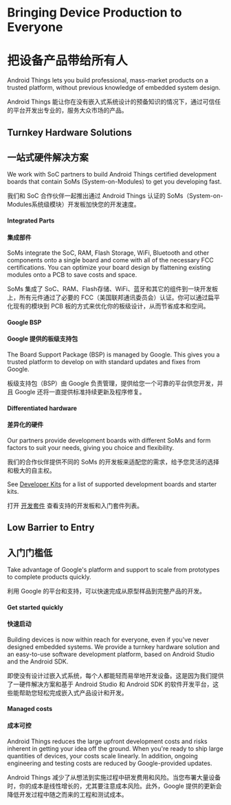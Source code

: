 # Bringing Device Production to Everyone

# 把设备产品带给所有人

Android Things lets you build professional, mass-market products on a trusted platform, without previous knowledge of embedded system design.

Android Things 能让你在没有嵌入式系统设计的预备知识的情况下，通过可信任的平台开发出专业的，服务大众市场的产品。

## Turnkey Hardware Solutions

## 一站式硬件解决方案

We work with SoC partners to build Android Things certified development boards that contain SoMs (System-on-Modules) to get you developing fast.

我们和 SoC 合作伙伴一起推出通过 Android Things 认证的 SoMs（System-on-Modules系统级模块）开发板加快您的开发速度。

#### Integrated Parts

#### 集成部件

SoMs integrate the SoC, RAM, Flash Storage, WiFi, Bluetooth and other components onto a single board and come with all of the necessary FCC certifications. You can optimize your board design by flattening existing modules onto a PCB to save costs and space.

SoMs 集成了 SoC、RAM、Flash存储、WiFi、蓝牙和其它的组件到一块开发板上，所有元件通过了必要的 FCC（美国联邦通讯委员会）认证。你可以通过扁平化现有的模块到 PCB 板的方式来优化你的板级设计，从而节省成本和空间。

#### Google BSP

#### Google 提供的板级支持包

The Board Support Package (BSP) is managed by Google. This gives you a trusted platform to develop on with standard updates and fixes from Google.

板级支持包（BSP）由 Google 负责管理，提供给您一个可靠的平台供您开发，并且 Google 还将一直提供标准持续更新及程序修复。

#### Differentiated hardware

#### 差异化的硬件

Our partners provide development boards with different SoMs and form factors to suit your needs, giving you choice and flexibility.

我们的合作伙伴提供不同的 SoMs 的开发板来适配您的需求，给予您灵活的选择和极大的自主权。

See [Developer Kits](https://developer.android.com/things/hardware/developer-kits.html) for a list of supported development boards and starter kits.

打开 [开发套件](https://developer.android.com/things/hardware/developer-kits.html) 查看支持的开发板和入门套件列表。

## Low Barrier to Entry

## 入门门槛低

Take advantage of Google's platform and support to scale from prototypes to complete products quickly.

利用 Google 的平台和支持，可以快速完成从原型样品到完整产品的开发。

#### Get started quickly

#### 快速启动

Building devices is now within reach for everyone, even if you've never designed embedded systems. We provide a turnkey hardware solution and an easy-to-use software development platform, based on Android Studio and the Android SDK.

即使没有设计过嵌入式系统，每个人都能轻而易举地开发设备。这是因为我们提供了一硬件解决方案和基于 Android Studio 和 Android SDK 的软件开发平台，这些能帮助您轻松完成嵌入式产品设计和开发。

#### Managed costs

#### 成本可控

Android Things reduces the large upfront development costs and risks inherent in getting your idea off the ground. When you're ready to ship large quantities of devices, your costs scale linearly. In addition, ongoing engineering and testing costs are reduced by Google-provided updates.

Android Things 减少了从想法到实施过程中研发费用和风险。当您布署大量设备时，你的成本是线性增长的，尤其要注意成本风险。此外，Google 提供的更新会降低开发过程中随之而来的工程和测试成本。
